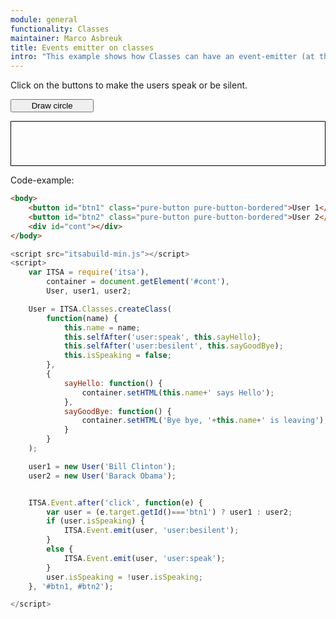 ```yaml
---
module: general
functionality: Classes
maintainer: Marco Asbreuk
title: Events emitter on classes
intro: "This example shows how Classes can have an event-emitter (at their prototype)."
---
```


<style type="text/css">
    #btn {
        display: block;
        min-width: 10em;
    }
    #circlecont {
        display: block;
        margin-top: 1em;
    }
    #cont {
        border: solid 1px #000;
        padding: 1em;
        min-width: 10em;
        min-height: 3em;
        display: block;
        margin-top: 1em;
    }
</style>

Click on the buttons to make the users speak or be silent.

<button id="btn" class="pure-button pure-button-bordered">Draw circle</button>

<div id="circlecont"></div>
<div id="cont"></div>


<p class="spaced">Code-example:</p>

```html
<body>
    <button id="btn1" class="pure-button pure-button-bordered">User 1</button>
    <button id="btn2" class="pure-button pure-button-bordered">User 2</button>
    <div id="cont"></div>
</body>
```

```js
<script src="itsabuild-min.js"></script>
<script>
    var ITSA = require('itsa'),
        container = document.getElement('#cont'),
        User, user1, user2;

    User = ITSA.Classes.createClass(
        function(name) {
            this.name = name;
            this.selfAfter('user:speak', this.sayHello);
            this.selfAfter('user:besilent', this.sayGoodBye);
            this.isSpeaking = false;
        },
        {
            sayHello: function() {
                container.setHTML(this.name+' says Hello');
            },
            sayGoodBye: function() {
                container.setHTML('Bye bye, '+this.name+' is leaving');
            }
        }
    );

    user1 = new User('Bill Clinton');
    user2 = new User('Barack Obama');


    ITSA.Event.after('click', function(e) {
        var user = (e.target.getId()==='btn1') ? user1 : user2;
        if (user.isSpeaking) {
            ITSA.Event.emit(user, 'user:besilent');
        }
        else {
            ITSA.Event.emit(user, 'user:speak');
        }
        user.isSpeaking = !user.isSpeaking;
    }, '#btn1, #btn2');

</script>
```

<script src="../../dist/itsabuild.js"></script>
<script>
    var ITSA = require('itsa'),
        circleContainer = document.getElement('#circlecont'),
        container = document.getElement('#cont'),
        Circle, circle;

    Circle = ITSA.Classes.createClass(
        function (x, y, r) {
            this.x = x || 0;
            this.y = y || 0;
            this.r = r || 1;
        },{
            draw: function () {
                circleContainer.setHTML('<svg width="100" height="100">'+
                    '<a xlink:href="http://itsasbreuk.nl">'+
                '<circle fill="red" stroke-width="3" stroke="black" r="40" cy="50" cx="50"/>'+
                '</a>'+
                '</svg>');
                this.emit('drawn');
            }
        }
    ).mergePrototypes(ITSA.Event.Emitter('circle'));

    circle = new Circle(50, 50, 40);

    ITSA.Event.after('click', function(e) {
        circle.draw();
    }, '#btn');

    ITSA.Event.after('circle:drawn', function(e) {
        container.setHTML('The circle is drawn!');
    });

</script>
